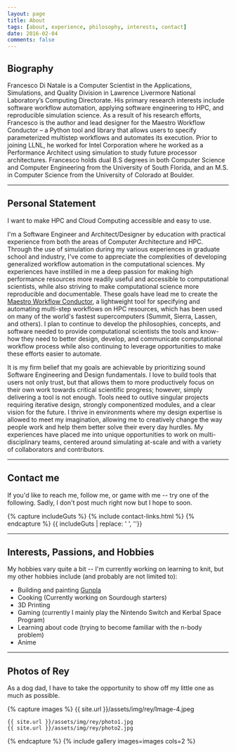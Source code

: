 ```yaml
---
layout: page
title: About
tags: [about, experience, philosophy, interests, contact]
date: 2016-02-04
comments: false
---
```


## Biography

Francesco Di Natale is a Computer Scientist in the Applications, Simulations, and Quality Division in Lawrence Livermore National Laboratory’s Computing Directorate. His primary research interests include software workflow automation, applying software engineering to HPC, and reproducible simulation science. As a result of his research efforts, Francesco is the author and lead designer for the Maestro Workflow Conductor – a Python tool and library that allows users to specify parameterized multistep workflows and automates its execution. Prior to joining LLNL, he worked for Intel Corporation where he worked as a Performance Architect using simulation to study future processor architectures. Francesco holds dual B.S degrees in both Computer Science and Computer Engineering from the University of South Florida, and an M.S. in Computer Science from the University of Colorado at Boulder.

----

## Personal Statement

I want to make HPC and Cloud Computing accessible and easy to use.

I'm a Software Engineer and Architect/Designer by education with practical experience from both the areas of Computer Architecture and HPC. Through the use of simulation during my various experiences in graduate school and industry, I've come to appreciate the complexities of developing generalized workflow automation in the computational sciences. My experiences have instilled in me a deep passion for making high performance resources more readily useful and accessible to computational scientists, while also striving to make computational science more reproducible and documentable. These goals have lead me to create the [Maestro Workflow Conductor](https://github.com/LLNL/maestrowf), a lightweight tool for specifying and automating multi-step workflows on HPC resources, which has been used on many of the world's fastest supercomputers (Summit, Sierra, Lassen, and others). I plan to continue to develop the philosophies, concepts, and software needed to provide computational scientists the tools and know-how they need to better design, develop, and communicate computational workflow process while also continuing to leverage opportunities to make these efforts easier to automate.

It is my firm belief that my goals are achievable by prioritizing sound Software Engineering and Design fundamentals. I love to build tools that users not only trust, but that allows them to more productively focus on their own work towards critical scientific progress; however, simply delivering a tool is not enough. Tools need to outlive singular projects requiring iterative design, strongly componentized modules, and a clear vision for the future. I thrive in environments where my design expertise is allowed to meet my imagination, allowing me to creatively change the way people work and help them better solve their every day hurdles. My experiences have placed me into unique opportunities to work on multi-disciplinary teams, centered around simulating at-scale and with a variety of collaborators and contributors.

---
## Contact me

If you'd like to reach me, follow me, or game with me -- try one of the following. Sadly, I don't post much right now but I hope to soon.

<div class="row">
{% capture includeGuts %}
{% include contact-links.html %}
{% endcapture %}
{{ includeGuts | replace: '    ', ''}}
</div>

---
## Interests, Passions, and Hobbies

My hobbies vary quite a bit -- I'm currently working on learning to knit, but my other hobbies include (and probably are not limited to):

* Building and painting [Gunpla](https://en.wikipedia.org/wiki/Gundam_model)
* Cooking (Currently working on Sourdough starters)
* 3D Printing
* Gaming (currently I mainly play the Nintendo Switch and Kerbal Space Program)
* Learning about code (trying to become familiar with the n-body problem)
* Anime

---
## Photos of Rey

As a dog dad, I have to take the opportunity to show off my little one as much as possible.

{% capture images %}
    {{ site.url }}/assets/img/rey/Image-4.jpeg

    {{ site.url }}/assets/img/rey/photo1.jpg
    {{ site.url }}/assets/img/rey/photo2.jpg
{% endcapture %}
{% include gallery images=images cols=2 %}
